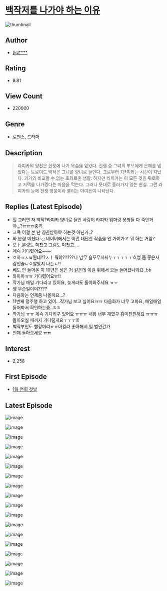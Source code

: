 # [백작저를 나가야 하는 이유](https://comic.naver.com/bestChallenge/list?titleId=786331)
![thumbnail](https://image-comic.pstatic.net/user_contents_data/challenge_comic/2021/12/04/297360/thumbnail_202x164372e6a54_c7b2_44ba_9eaa_15bdc8eb9628_00001204.JPEG)

## Author
- [tjsl****](https://comic.naver.com/artistTitle?id=297360)

## Rating
- 9.81

## View Count
- 220000

## Genre
- 로맨스, 드라마

## Description
> 라피카의 양친은 전쟁에 나가 목숨을 잃었다. 전쟁 중 그녀의 부모에게 은혜를 입었다는 트로이드 백작은 그녀를 양녀로 들인다. 그로부터 7년이라는 시간이 지났다. 과거와 비교할 수 없는 호화로운 생활. 하지만 라피카는 이 모든 것을 뒤로하고 저택을 나가겠다는 마음을 먹는다. 그러나 뜻대로 흘러가지 않는 현실. 그런 라피카의 눈에 전쟁 영웅이라 불리는 아이든이 나타난다.

## Replies (Latest Episode)
- 헐 그러면 저 백작?라피카 양녀로 들인 사람이 라피카 엄마랑 용병들 다 죽인거야,,,?ㅠㅠㅠ충격
- 크큭 이걸 본 난 칭찬받아야 하는것 아닌가..?
- 와 분량 미쳤다~;; 네이버에서는 이런 대단한 작품을 안 가져가고 뭐 하는 거임?
- 오ㅏ.븐량도 미쳤고 그림도 미쳣고....
- 계속 기다렸어요~~~
- ㅇ하ㅠㅅㅂ뭔데??ㅅㅣ 뭐야?????나 넘무 슬푸무서눠누ㅜㅜㅜㅜㅜ흐엉 좀 좋은사람인쥴ㄴㅇ알았지 나는ㄴ!!
- 베도 안 들어온 지 10년은 넘은 거 같은데 이걸 위해서 오늘 들어왔나봐요..bb
- 와아아ㅠㅠ 기다렸어요ㅠ!!
- 작가님 매일 기다리고 있어요, 늦게라도 돌아와주세요 ㅠㅜ
- 엥 무슨일이야????
- 다음화는 언제쯤 나올까요...?
- 11번째 정주행 하고 있어...작가님 보고 싶어요ㅠㅠ 다음화가 너무 고파요, 매일매일 들어화서 확인하는즁..ㅎㅎ
- 작가님 ㅠㅠ 계속 기다리구 있어요 ㅠㅠㅠ 내용 너무 재밌구 흥미진진해요 ㅠㅠㅠ 돌아오실 때까지 기다릴게요ㅜㅜㅜ!!!
- 백작부인도 빨강머리ㅠㅠ아퀼라 좋아해서 일 벌인건가
- 언제 돌아오세요 ㅠㅠ

## Interest
- 2,258

## First Episode
- [1화 연회 첫날](https://comic.naver.com/bestChallenge/detail?titleId=786331&no=1)

## Latest Episode
![image](https://image-comic.pstatic.net/user_contents_data/challenge_comic/2022/03/29/297360/upload_4135765938213828662.jpeg)

![image](https://image-comic.pstatic.net/user_contents_data/challenge_comic/2022/03/29/297360/upload_7220453694690767970.jpeg)

![image](https://image-comic.pstatic.net/user_contents_data/challenge_comic/2022/03/29/297360/upload_7377231958941983544.jpeg)

![image](https://image-comic.pstatic.net/user_contents_data/challenge_comic/2022/03/29/297360/upload_3905013609666000226.jpeg)

![image](https://image-comic.pstatic.net/user_contents_data/challenge_comic/2022/03/29/297360/upload_7364903135123551795.jpeg)

![image](https://image-comic.pstatic.net/user_contents_data/challenge_comic/2022/03/29/297360/upload_3486966313672585317.jpeg)

![image](https://image-comic.pstatic.net/user_contents_data/challenge_comic/2022/03/29/297360/upload_3691043359778944612.jpeg)

![image](https://image-comic.pstatic.net/user_contents_data/challenge_comic/2022/03/29/297360/upload_3847823642631222835.jpeg)

![image](https://image-comic.pstatic.net/user_contents_data/challenge_comic/2022/03/29/297360/upload_7364846853036454711.jpeg)

![image](https://image-comic.pstatic.net/user_contents_data/challenge_comic/2022/03/29/297360/upload_4049410302769587299.jpeg)

![image](https://image-comic.pstatic.net/user_contents_data/challenge_comic/2022/03/29/297360/upload_3558517042245166130.jpeg)

![image](https://image-comic.pstatic.net/user_contents_data/challenge_comic/2022/03/29/297360/upload_3487254175215214900.jpeg)

![image](https://image-comic.pstatic.net/user_contents_data/challenge_comic/2022/03/29/297360/upload_3760612578517475638.jpeg)

![image](https://image-comic.pstatic.net/user_contents_data/challenge_comic/2022/03/29/297360/upload_3618423727078977592.jpeg)

![image](https://image-comic.pstatic.net/user_contents_data/challenge_comic/2022/03/29/297360/upload_7004333487254681956.jpeg)

![image](https://image-comic.pstatic.net/user_contents_data/challenge_comic/2022/03/29/297360/upload_7017561708159132727.jpeg)

![image](https://image-comic.pstatic.net/user_contents_data/challenge_comic/2022/03/29/297360/upload_3688838650778433382.jpeg)

![image](https://image-comic.pstatic.net/user_contents_data/challenge_comic/2022/03/29/297360/upload_3618703200614821936.jpeg)

